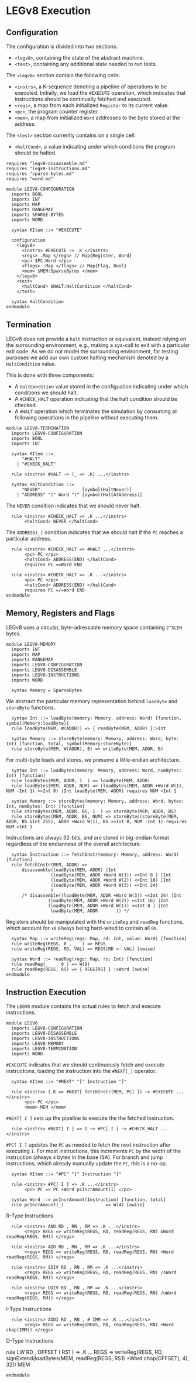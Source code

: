 # LEGv8 Execution
## Configuration
The configuration is divided into two sections:
- `<legv8>`, containing the state of the abstract machine.
- `<test>`, containing any additional state needed to run tests.

The `<legv8>` section contain the following cells:
- `<instrs>`, a K-sequence denoting a pipeline of operations to be executed. Initially, we load the `#EXECUTE` operation, which indicates that instructions should be continually fetched and executed.
- `<regs>`, a map from each initialized `Register` to its current value.
- `<pc>`, the program counter register.
- `<mem>`, a map from initialized `Word` addresses to the byte stored at the address.

The `<test>` section currently contains on a single cell:
- `<haltCond>`, a value indicating under which conditions the program should be halted.
```k
requires "legv8-disassemble.md"
requires "legv8-instructions.md"
requires "sparse-bytes.md"
requires "word.md"

module LEGV8-CONFIGURATION
  imports BOOL
  imports INT
  imports MAP
  imports RANGEMAP
  imports SPARSE-BYTES
  imports WORD

  syntax KItem ::= "#EXECUTE"

  configuration
    <legv8>
      <instrs> #EXECUTE ~> .K </instrs>
      <regs> .Map </regs> // Map{Register, Word}
      <pc> $PC:Word </pc>
      <flags> .Map </flags> // Map{Flag, Bool}
      <mem> $MEM:SparseBytes </mem>
    </legv8>
    <test>
      <haltCond> $HALT:HaltCondition </haltCond>
    </test>

  syntax HaltCondition
endmodule
```

## Termination
LEGv8 does not provide a `halt` instruction or equivalent, instead relying on the surrounding environment, e.g., making a sys-call to exit with a particular exit code.
As we do not model the surrounding environment, for testing purposes we add our own custom halting mechanism denoted by a `HaltCondition` value.

This is done with three components:
- A `HaltCondition` value stored in the configuation indicating under which conditions we should halt.
- A `#CHECK_HALT` operation indicating that the halt condition should be checked.
- A `#HALT` operation which terminates the simulation by consuming all following operations in the pipeline without executing them.
```k
module LEGV8-TERMINATION
  imports LEGV8-CONFIGURATION
  imports BOOL
  imports INT

  syntax KItem ::=
      "#HALT"
    | "#CHECK_HALT"

  rule <instrs> #HALT ~> (_ => .K) ...</instrs>

  syntax HaltCondition ::=
      "NEVER"                [symbol(HaltNever)]
    | "ADDRESS" "(" Word ")" [symbol(HaltAtAddress)]
```
The `NEVER` condition indicates that we should never halt.
```k
  rule <instrs> #CHECK_HALT => .K ...</instrs>
       <haltCond> NEVER </haltCond>
```
The `ADDRESS(_)` condition indicates that we should halt if the `PC` reaches a particular address.
```k
  rule <instrs> #CHECK_HALT => #HALT ...</instrs>
       <pc> PC </pc>
       <haltCond> ADDRESS(END) </haltCond>
       requires PC ==Word END

  rule <instrs> #CHECK_HALT => .K ...</instrs>
       <pc> PC </pc>
       <haltCond> ADDRESS(END) </haltCond>
       requires PC =/=Word END
endmodule
```

## Memory, Registers and Flags
LEGv8 uses a circular, byte-adressable memory space containing `2^XLEN` bytes.
```k
module LEGV8-MEMORY
  imports INT
  imports MAP
  imports RANGEMAP
  imports LEGV8-CONFIGURATION
  imports LEGV8-DISASSEMBLE
  imports LEGV8-INSTRUCTIONS
  imports WORD

  syntax Memory = SparseBytes
```
We abstract the particular memory representation behind `loadByte` and `storeByte` functions.
```k
  syntax Int ::= loadByte(memory: Memory, address: Word) [function, symbol(Memory:loadByte)]
  rule loadByte(MEM, W(ADDR)) => { readByte(MEM, ADDR) }:>Int

  syntax Memory ::= storeByte(memory: Memory, address: Word, byte: Int) [function, total, symbol(Memory:storeByte)]
  rule storeByte(MEM, W(ADDR), B) => writeByte(MEM, ADDR, B)
```
For multi-byte loads and stores, we presume a little-endian architecture.
```k
  syntax Int ::= loadBytes(memory: Memory, address: Word, numBytes: Int) [function]
  rule loadBytes(MEM, ADDR, 1  ) => loadByte(MEM, ADDR)
  rule loadBytes(MEM, ADDR, NUM) => (loadBytes(MEM, ADDR +Word W(1), NUM -Int 1) <<Int 8) |Int loadByte(MEM, ADDR) requires NUM >Int 1

  syntax Memory ::= storeBytes(memory: Memory, address: Word, bytes: Int, numBytes: Int) [function]
  rule storeBytes(MEM, ADDR, BS, 1  ) => storeByte(MEM, ADDR, BS)
  rule storeBytes(MEM, ADDR, BS, NUM) => storeBytes(storeByte(MEM, ADDR, BS &Int 255), ADDR +Word W(1), BS >>Int 8, NUM -Int 1) requires NUM >Int 1
```
Instructions are always 32-bits, and are stored in big-endian format regardless of the endianness of the overall architecture.
```k
  syntax Instruction ::= fetchInstr(memory: Memory, address: Word) [function]
  rule fetchInstr(MEM, ADDR) =>
      disassemble(loadByte(MEM, ADDR) |Int
                 (loadByte(MEM, ADDR +Word W(1)) <<Int 8 ) |Int
                 (loadByte(MEM, ADDR +Word W(2)) <<Int 16) |Int
                 (loadByte(MEM, ADDR +Word W(3)) <<Int 24)
                 )
      /* disassemble((loadByte(MEM, ADDR +Word W(3)) <<Int 24) |Int
                (loadByte(MEM, ADDR +Word W(2)) <<Int 16) |Int
                (loadByte(MEM, ADDR +Word W(1)) <<Int 8 ) |Int
                 loadByte(MEM, ADDR       )) */
```
Registers should be manipulated with the `writeReg` and `readReg` functions, which account for `x0` always being hard-wired to contain all `0`s.
```k
  syntax Map ::= writeReg(regs: Map, rd: Int, value: Word) [function]
  rule writeReg(REGS, 0 , _  ) => REGS
  rule writeReg(REGS, RD, VAL) => REGS[RD <- VAL] [owise]

  syntax Word ::= readReg(regs: Map, rs: Int) [function]
  rule readReg(_   , 0 ) => W(0)
  rule readReg(REGS, RS) => { REGS[RS] } :>Word [owise]
endmodule
```

## Instruction Execution
The `LEGV8` module contains the actual rules to fetch and execute instructions.
```k
module LEGV8
  imports LEGV8-CONFIGURATION
  imports LEGV8-DISASSEMBLE
  imports LEGV8-INSTRUCTIONS
  imports LEGV8-MEMORY
  imports LEGV8-TERMINATION
  imports WORD
```
`#EXECUTE` indicates that we should continuously fetch and execute instructions, loading the instruction into the `#NEXT[_]` operator.
```k
  syntax KItem ::= "#NEXT" "[" Instruction "]"

  rule <instrs> (.K => #NEXT[ fetchInstr(MEM, PC) ]) ~> #EXECUTE ...</instrs>
       <pc> PC </pc>
       <mem> MEM </mem>
```
`#NEXT[ I ]` sets up the pipeline to execute the the fetched instruction.
```k
  rule <instrs> #NEXT[ I ] => I ~> #PC[ I ] ~> #CHECK_HALT ...</instrs>
```
`#PC[ I ]` updates the `PC` as needed to fetch the next instruction after executing `I`. For most instructions, this increments `PC` by the width of the instruction (always `4` bytes in the base ISA). For branch and jump instructions, which already manually update the `PC`, this is a no-op.
```k
  syntax KItem ::= "#PC" "[" Instruction "]"

  rule <instrs> #PC[ I ] => .K ...</instrs>
       <pc> PC => PC +Word pcIncrAmount(I) </pc>

  syntax Word ::= pcIncrAmount(Instruction) [function, total]
  rule pcIncrAmount(_)                => W(4) [owise]
```

R-Type Instructions

```k
  rule <instrs> AND RD , RN , RM => .K ...</instrs>
       <regs> REGS => writeReg(REGS, RD, readReg(REGS, RN) &Word readReg(REGS, RM)) </regs>
 
  rule <instrs> ADD RD , RN , RM => .K ...</instrs>
       <regs> REGS => writeReg(REGS, RD, readReg(REGS, RN) +Word readReg(REGS, RM)) </regs>
 
  rule <instrs> SDIV RD , RN , RM => .K ...</instrs>
       <regs> REGS => writeReg(REGS, RD, readReg(REGS, RN) /sWord readReg(REGS, RM)) </regs>

  rule <instrs> UDIV RD , RN , RM => .K ...</instrs>
       <regs> REGS => writeReg(REGS, RD, readReg(REGS, RN) /uWord readReg(REGS, RM)) </regs>
```

I-Type Instructions


```k
  rule <instrs> ADDI RD , RN , # IMM => .K ...</instrs>
       <regs> REGS => writeReg(REGS, RD, readReg(REGS, RN) +Word chop(IMM)) </regs>
```

D-Type Instructions

rule <instrs> LW RD , OFFSET ( RS1 ) => .K ...</instrs>
       <regs> REGS => writeReg(REGS, RD, signExtend(loadBytes(MEM, readReg(REGS, RS1) +Word chop(OFFSET), 4), 32)) </regs>
       <mem> MEM </mem>

```k
endmodule
```
